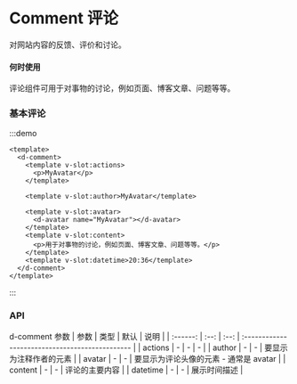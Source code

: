 # Comment 评论

对网站内容的反馈、评价和讨论。

#### 何时使用

评论组件可用于对事物的讨论，例如页面、博客文章、问题等等。

### 基本评论

:::demo

```vue
<template>
  <d-comment>
    <template v-slot:actions>
      <p>MyAvatar</p>
    </template>

    <template v-slot:author>MyAvatar</template>

    <template v-slot:avatar>
      <d-avatar name="MyAvatar"></d-avatar>
    </template>
    <template v-slot:content>
      <p>用于对事物的讨论，例如页面、博客文章、问题等等。</p>
    </template>
    <template v-slot:datetime>20:36</template>
  </d-comment>
</template>
```

:::

<style>

</style>

### API

d-comment 参数
| 参数 | 类型 | 默认 | 说明 |
| :------: | :--: | :--: | :---------------------------------------------- |
| actions | - | - | - |
| author | - | - | 要显示为注释作者的元素 |
| avatar | - | - | 要显示为评论头像的元素 - 通常是 avatar |
| content | - | - | 评论的主要内容 |
| datetime | - | - | 展示时间描述 |
